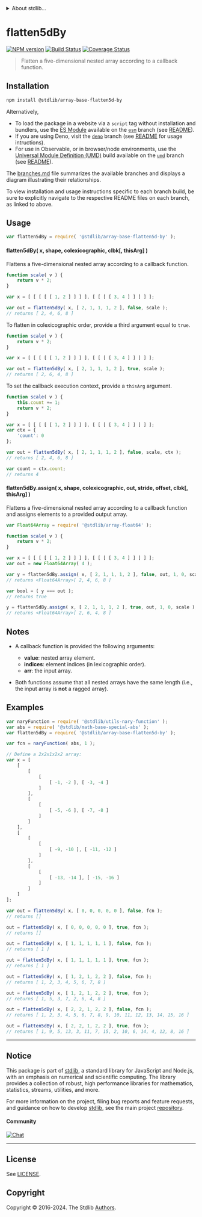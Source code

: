 <!--

@license Apache-2.0

Copyright (c) 2023 The Stdlib Authors.

Licensed under the Apache License, Version 2.0 (the "License");
you may not use this file except in compliance with the License.
You may obtain a copy of the License at

   http://www.apache.org/licenses/LICENSE-2.0

Unless required by applicable law or agreed to in writing, software
distributed under the License is distributed on an "AS IS" BASIS,
WITHOUT WARRANTIES OR CONDITIONS OF ANY KIND, either express or implied.
See the License for the specific language governing permissions and
limitations under the License.

-->

<!-- lint disable maximum-heading-length -->


<details>
  <summary>
    About stdlib...
  </summary>
  <p>We believe in a future in which the web is a preferred environment for numerical computation. To help realize this future, we've built stdlib. stdlib is a standard library, with an emphasis on numerical and scientific computation, written in JavaScript (and C) for execution in browsers and in Node.js.</p>
  <p>The library is fully decomposable, being architected in such a way that you can swap out and mix and match APIs and functionality to cater to your exact preferences and use cases.</p>
  <p>When you use stdlib, you can be absolutely certain that you are using the most thorough, rigorous, well-written, studied, documented, tested, measured, and high-quality code out there.</p>
  <p>To join us in bringing numerical computing to the web, get started by checking us out on <a href="https://github.com/stdlib-js/stdlib">GitHub</a>, and please consider <a href="https://opencollective.com/stdlib">financially supporting stdlib</a>. We greatly appreciate your continued support!</p>
</details>

# flatten5dBy

[![NPM version][npm-image]][npm-url] [![Build Status][test-image]][test-url] [![Coverage Status][coverage-image]][coverage-url] <!-- [![dependencies][dependencies-image]][dependencies-url] -->

> Flatten a five-dimensional nested array according to a callback function.

<section class="installation">

## Installation

```bash
npm install @stdlib/array-base-flatten5d-by
```

Alternatively,

-   To load the package in a website via a `script` tag without installation and bundlers, use the [ES Module][es-module] available on the [`esm`][esm-url] branch (see [README][esm-readme]).
-   If you are using Deno, visit the [`deno`][deno-url] branch (see [README][deno-readme] for usage intructions).
-   For use in Observable, or in browser/node environments, use the [Universal Module Definition (UMD)][umd] build available on the [`umd`][umd-url] branch (see [README][umd-readme]).

The [branches.md][branches-url] file summarizes the available branches and displays a diagram illustrating their relationships.

To view installation and usage instructions specific to each branch build, be sure to explicitly navigate to the respective README files on each branch, as linked to above.

</section>

<section class="usage">

## Usage

```javascript
var flatten5dBy = require( '@stdlib/array-base-flatten5d-by' );
```

#### flatten5dBy( x, shape, colexicographic, clbk\[, thisArg] )

Flattens a five-dimensional nested array according to a callback function.

```javascript
function scale( v ) {
    return v * 2;
}

var x = [ [ [ [ [ 1, 2 ] ] ] ], [ [ [ [ 3, 4 ] ] ] ] ];

var out = flatten5dBy( x, [ 2, 1, 1, 1, 2 ], false, scale );
// returns [ 2, 4, 6, 8 ]
```

To flatten in colexicographic order, provide a third argument equal to `true`.

```javascript
function scale( v ) {
    return v * 2;
}

var x = [ [ [ [ [ 1, 2 ] ] ] ], [ [ [ [ 3, 4 ] ] ] ] ];

var out = flatten5dBy( x, [ 2, 1, 1, 1, 2 ], true, scale );
// returns [ 2, 6, 4, 8 ]
```

To set the callback execution context, provide a `thisArg` argument.

<!-- eslint-disable no-invalid-this -->

```javascript
function scale( v ) {
    this.count += 1;
    return v * 2;
}

var x = [ [ [ [ [ 1, 2 ] ] ] ], [ [ [ [ 3, 4 ] ] ] ] ];
var ctx = {
    'count': 0
};

var out = flatten5dBy( x, [ 2, 1, 1, 1, 2 ], false, scale, ctx );
// returns [ 2, 4, 6, 8 ]

var count = ctx.count;
// returns 4
```

#### flatten5dBy.assign( x, shape, colexicographic, out, stride, offset, clbk\[, thisArg] )

Flattens a five-dimensional nested array according to a callback function and assigns elements to a provided output array.

```javascript
var Float64Array = require( '@stdlib/array-float64' );

function scale( v ) {
    return v * 2;
}

var x = [ [ [ [ [ 1, 2 ] ] ] ], [ [ [ [ 3, 4 ] ] ] ] ];
var out = new Float64Array( 4 );

var y = flatten5dBy.assign( x, [ 2, 1, 1, 1, 2 ], false, out, 1, 0, scale );
// returns <Float64Array>[ 2, 4, 6, 8 ]

var bool = ( y === out );
// returns true

y = flatten5dBy.assign( x, [ 2, 1, 1, 1, 2 ], true, out, 1, 0, scale );
// returns <Float64Array>[ 2, 6, 4, 8 ]
```

</section>

<!-- /.usage -->

<section class="notes">

## Notes

-   A callback function is provided the following arguments:

    -   **value**: nested array element.
    -   **indices**: element indices (in lexicographic order).
    -   **arr**: the input array.

-   Both functions assume that all nested arrays have the same length (i.e., the input array is **not** a ragged array).

</section>

<!-- /.notes -->

<section class="examples">

## Examples

<!-- eslint no-undef: "error" -->

```javascript
var naryFunction = require( '@stdlib/utils-nary-function' );
var abs = require( '@stdlib/math-base-special-abs' );
var flatten5dBy = require( '@stdlib/array-base-flatten5d-by' );

var fcn = naryFunction( abs, 1 );

// Define a 2x2x1x2x2 array:
var x = [
    [
        [
            [
                [ -1, -2 ], [ -3, -4 ]
            ]
        ],
        [
            [
                [ -5, -6 ], [ -7, -8 ]
            ]
        ]
    ],
    [
        [
            [
                [ -9, -10 ], [ -11, -12 ]
            ]
        ],
        [
            [
                [ -13, -14 ], [ -15, -16 ]
            ]
        ]
    ]
];

var out = flatten5dBy( x, [ 0, 0, 0, 0, 0 ], false, fcn );
// returns []

out = flatten5dBy( x, [ 0, 0, 0, 0, 0 ], true, fcn );
// returns []

out = flatten5dBy( x, [ 1, 1, 1, 1, 1 ], false, fcn );
// returns [ 1 ]

out = flatten5dBy( x, [ 1, 1, 1, 1, 1 ], true, fcn );
// returns [ 1 ]

out = flatten5dBy( x, [ 1, 2, 1, 2, 2 ], false, fcn );
// returns [ 1, 2, 3, 4, 5, 6, 7, 8 ]

out = flatten5dBy( x, [ 1, 2, 1, 2, 2 ], true, fcn );
// returns [ 1, 5, 3, 7, 2, 6, 4, 8 ]

out = flatten5dBy( x, [ 2, 2, 1, 2, 2 ], false, fcn );
// returns [ 1, 2, 3, 4, 5, 6, 7, 8, 9, 10, 11, 12, 13, 14, 15, 16 ]

out = flatten5dBy( x, [ 2, 2, 1, 2, 2 ], true, fcn );
// returns [ 1, 9, 5, 13, 3, 11, 7, 15, 2, 10, 6, 14, 4, 12, 8, 16 ]
```

</section>

<!-- /.examples -->

<!-- Section for related `stdlib` packages. Do not manually edit this section, as it is automatically populated. -->

<section class="related">

</section>

<!-- /.related -->

<!-- Section for all links. Make sure to keep an empty line after the `section` element and another before the `/section` close. -->


<section class="main-repo" >

* * *

## Notice

This package is part of [stdlib][stdlib], a standard library for JavaScript and Node.js, with an emphasis on numerical and scientific computing. The library provides a collection of robust, high performance libraries for mathematics, statistics, streams, utilities, and more.

For more information on the project, filing bug reports and feature requests, and guidance on how to develop [stdlib][stdlib], see the main project [repository][stdlib].

#### Community

[![Chat][chat-image]][chat-url]

---

## License

See [LICENSE][stdlib-license].


## Copyright

Copyright &copy; 2016-2024. The Stdlib [Authors][stdlib-authors].

</section>

<!-- /.stdlib -->

<!-- Section for all links. Make sure to keep an empty line after the `section` element and another before the `/section` close. -->

<section class="links">

[npm-image]: http://img.shields.io/npm/v/@stdlib/array-base-flatten5d-by.svg
[npm-url]: https://npmjs.org/package/@stdlib/array-base-flatten5d-by

[test-image]: https://github.com/stdlib-js/array-base-flatten5d-by/actions/workflows/test.yml/badge.svg?branch=v0.2.1
[test-url]: https://github.com/stdlib-js/array-base-flatten5d-by/actions/workflows/test.yml?query=branch:v0.2.1

[coverage-image]: https://img.shields.io/codecov/c/github/stdlib-js/array-base-flatten5d-by/main.svg
[coverage-url]: https://codecov.io/github/stdlib-js/array-base-flatten5d-by?branch=main

<!--

[dependencies-image]: https://img.shields.io/david/stdlib-js/array-base-flatten5d-by.svg
[dependencies-url]: https://david-dm.org/stdlib-js/array-base-flatten5d-by/main

-->

[chat-image]: https://img.shields.io/gitter/room/stdlib-js/stdlib.svg
[chat-url]: https://app.gitter.im/#/room/#stdlib-js_stdlib:gitter.im

[stdlib]: https://github.com/stdlib-js/stdlib

[stdlib-authors]: https://github.com/stdlib-js/stdlib/graphs/contributors

[umd]: https://github.com/umdjs/umd
[es-module]: https://developer.mozilla.org/en-US/docs/Web/JavaScript/Guide/Modules

[deno-url]: https://github.com/stdlib-js/array-base-flatten5d-by/tree/deno
[deno-readme]: https://github.com/stdlib-js/array-base-flatten5d-by/blob/deno/README.md
[umd-url]: https://github.com/stdlib-js/array-base-flatten5d-by/tree/umd
[umd-readme]: https://github.com/stdlib-js/array-base-flatten5d-by/blob/umd/README.md
[esm-url]: https://github.com/stdlib-js/array-base-flatten5d-by/tree/esm
[esm-readme]: https://github.com/stdlib-js/array-base-flatten5d-by/blob/esm/README.md
[branches-url]: https://github.com/stdlib-js/array-base-flatten5d-by/blob/main/branches.md

[stdlib-license]: https://raw.githubusercontent.com/stdlib-js/array-base-flatten5d-by/main/LICENSE

</section>

<!-- /.links -->
